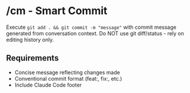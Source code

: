 # /cm - Smart Commit

Execute `git add . && git commit -m "message"` with commit message generated from conversation context. Do NOT use git diff/status - rely on editing history only.

## Requirements

- Concise message reflecting changes made
- Conventional commit format (feat:, fix:, etc.)
- Include Claude Code footer